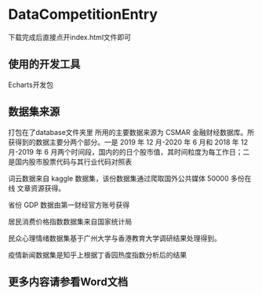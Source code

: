 # DataCompetitionEntry

下载完成后直接点开index.html文件即可

## 使用的开发工具
Echarts开发包


## 数据集来源
打包在了database文件夹里
所用的主要数据来源为 CSMAR 金融财经数据库。所获得到的数据主要分两个部分。一是 2019 年 12 月-2020 年 6 月和
2018 年 12 月-2019 年 6 月两个时间段，国内的的日个股市值，其时间粒度为每工作日；二是国内股市股票代码与其行业代码对照表

词云数据来自 kaggle 数据集，该份数据集通过爬取国外公共媒体 50000 多份在线
文章资源获得。

省份 GDP 数据由第一财经官方账号获得

居民消费价格指数数据集来自国家统计局

民众心理情绪数据集基于广州大学与香港教育大学调研结果处理得到。

疫情新闻数据集是知乎上根据丁香园热度指数分析后的结果

## 更多内容请参看Word文档
